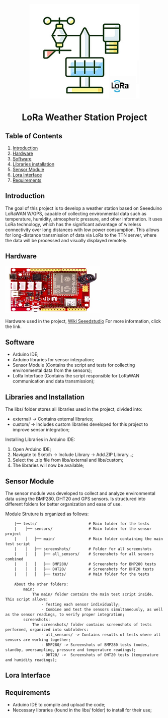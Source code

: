 <p align="center">
    <img src="images/Weather_Station.png" alt="Cover Image" width="350" height="300">
</p>
  
<h1 align="center">LoRa Weather Station Project</h1>
<h2>Table of Contents</h2>
<ol>
    <li><a href="#introduction">Introduction</a></li>
    <li><a href="#hardware">Hardware</a></li>
    <li><a href="#software">Software</a></li>
    <li><a href="#libraries-installation">Libraries installation</a></li>
    <li><a href="#sensor-module">Sensor Module</a></li>
    <li><a href="#Lora Interface">Lora Interface</a></li>
    <li><a href="#requirements">Requirements</a></li>
</ol>
  
<h2 id="introduction">Introduction</h2>
<p>
    The goal of this project is to develop a weather station based on Seeeduino LoRaWAN W/GPS, capable of collecting environmental data such as temperature, humidity, atmospheric pressure, and other information. 
    It uses LoRa technology, which has the significant advantage of wireless connectivity over long distances with low power consumption. 
    This allows for long-distance transmission of data via LoRa to the TTN server, where the data will be processed and visually displayed remotely.
</p>
  
<h2 id="hardware">Hardware</h2>
<p> 
    <img src="images/Hardware.png" alt="Hardware Image" width="300" height="150">
    <figcaption>Hardware used in the project, 
    <a href="https://wiki.seeedstudio.com/Seeeduino_LoRAWAN/" target="_blank">Wiki Seeedstudio</a>
        For more information, click the link.
      </figcaption>
</p>
  
<h2 id="software">Software</h2>
<ul>
    <li> Arduino IDE;</li>
    <li> Arduino libraries for sensor integration;</li>
    <li>Sensor Module (Contains the script and tests for collecting environmental data from the sensors);</li>
    <li>LoRa Interface (Contains the script responsible for LoRaWAN communication and data transmission);</li>
</ul>
  
<h2 id="libraries-installation">Libraries and Installation</h2>
<p>
    The libs/ folder stores all libraries used in the project, divided into:
</p>    
<ul>
    <li>external/ -> Contains external libraries;</li>
    <li>custom/ -> Includes custom libraries developed for this project to improve sensor integration;</li>
</ul>
<p>Installing Libraries in Arduino IDE:</p>
<ol>
    <li> Open Arduino IDE;</li>
    <li> Navigate to Sketch -> Include Library -> Add.ZIP Library...;</li>
    <li> Select the .zip file from libs/external and libs/custom;</li>
    <li> The libraries will now be available;</li>
</ol>    

<h2 id ="sensor-module">Sensor Module</h2>
<p>
    <p>The sensor module was developed to collect and analyze environmental data using the BMP280, DHT20 and GPS sensors. 
    Is structured into different folders for better organization and ease of use.  </p>
        Module Struture is organized as follows:
        
        |── tests/                       # Main folder for the tests
        |    ├── sensors/                # Main folder for the sensor project
        |    │   ├── main/               # Main folder containing the main test script
        |    │   ├── screenshots/        # Folder for all screenshots
        |    │   │   ├── all_sensors/    # Screenshots for all sensors combined
        |    │   │   ├── BMP280/         # Screenshots for BMP280 tests
        |    │   │   ├── DHT20/          # Screenshots for DHT20 tests
        |    │   │   ├── tests/          # Main folder for the tests
    
        About the other folders:
            main:
                The main/ folder contains the main test script inside. This script allows:
                    - Testing each sensor individually;
                    - Combine and test the sensors simultaneously, as well as the sensor readings, to verify proper integration;
            screenshots:
                The screenshots/ folder contains screenshots of tests performed, organized into subfolders:
                    - all_sensors/ -> Contains results of tests where all sensors are working together;
                    - BMP280/ -> Screenshots of BMP280 tests (modes, standby, oversampling, pressure and temperature readings);
                    - DHT20/ ->  Screenshots of DHT20 tests (temperature and humidity readings);
</p>
  
<h2 id="Lora Interface">Lora Interface</h2>
  <p>

  </p>
<h2 id="Requirements">Requirements</h2>
<ul>
    <li> Arduino IDE to compile and upload the code;</li>
    <li> Necessary libraries (found in the libs/ folder) to install for their use;</li>
</ul>                
  
  
